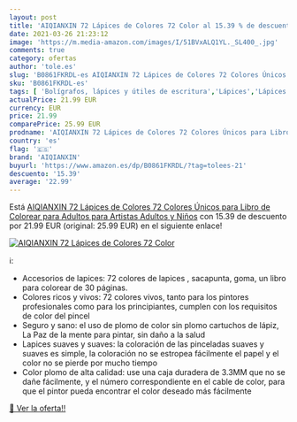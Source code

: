 ```yaml
---
layout: post
title: 'AIQIANXIN 72 Lápices de Colores 72 Color al 15.39 % de descuento'
date: 2021-03-26 21:23:12
image: 'https://m.media-amazon.com/images/I/51BVxALQ1YL._SL400_.jpg'
comments: true
category: ofertas
author: 'tole.es'
slug: 'B0861FKRDL-es AIQIANXIN 72 Lápices de Colores 72 Colores Únicos para...'
sku: 'B0861FKRDL-es'
tags: [ 'Bolígrafos, lápices y útiles de escritura','Lápices','Lápices de colores para adultos','Oficina y papelería','aiqianxin','colorear','lápices', ]
actualPrice: 21.99 EUR
currency: EUR
price: 21.99
comparePrice: 25.99 EUR
prodname: 'AIQIANXIN 72 Lápices de Colores 72 Colores Únicos para Libro de Colorear para Adultos para Artistas Adultos y Niños'
country: 'es'
flag: '🇪🇸'
brand: 'AIQIANXIN'
buyurl: 'https://www.amazon.es/dp/B0861FKRDL/?tag=tolees-21'
descuento: '15.39'
average: '22.99'
---
```


Está [AIQIANXIN 72 Lápices de Colores 72 Colores Únicos para Libro de Colorear para Adultos para Artistas Adultos y Niños](https://www.amazon.es/dp/B0861FKRDL/?tag=tolees-21) con 15.39 de descuento por 21.99 EUR (original: 25.99 EUR) en el siguiente enlace!

[![AIQIANXIN 72 Lápices de Colores 72 Color](https://m.media-amazon.com/images/I/51BVxALQ1YL._SL400_.jpg)](https://www.amazon.es/dp/B0861FKRDL/?tag=tolees-21)

ℹ️:

- Accesorios de lapices: 72 colores de lapices , sacapunta, goma, un libro para colorear de 30 páginas.
- Colores ricos y vivos: 72 colores vivos, tanto para los pintores profesionales como para los principiantes, cumplen con los requisitos de color del pincel
- Seguro y sano: el uso de plomo de color sin plomo cartuchos de lápiz, La Paz de la mente para pintar, sin daño a la salud
- Lapices suaves y suaves: la coloración de las pinceladas suaves y suaves es simple, la coloración no se estropea fácilmente el papel y el color no se pierde por mucho tiempo
- Color plomo de alta calidad: use una caja duradera de 3.3MM que no se dañe fácilmente, y el número correspondiente en el cable de color, para que el pintor pueda encontrar el color deseado más fácilmente

[🛒 Ver la oferta!!](https://www.amazon.es/dp/B0861FKRDL/?tag=tolees-21)
